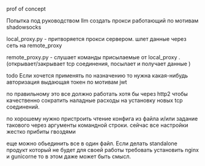 prof of concept

Попытка под руководством llm создать прокси работающий по мотивам shadowsocks

local_proxy.py - притворяется прокси сервером. шлет данные через  сеть на remote_proxy

remote_proxy.py - слушает команды присылаемые от local_proxy  . (открывает/закрывает tcp соединения, посылает и получает данные ) 

todo
Если хочется применять по назначению то нужна какая-нибудь авторизация выдающая токен по мотивам jwt

по правильному это все должно работать хотя бы через http2 чтобы качественно сократить наладные расходы на установку новых tcp соединений.

по хорошему нужно пристроить чтение конфига из файла и/или задание такового через аргументы командной строки. сейчас все настройки жестко прибиты гвоздями 

еще можно обьединить все в один файл. Если делать standalone  продукт который не  будет для своей работы  требовать установить nginx и gunicorne  то в этом даже может быть смысл.
